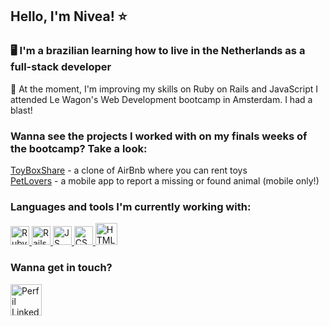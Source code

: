 ## Hello, I'm Nivea! ⭐

### 🖥 I'm a brazilian learning how to live in the Netherlands as a full-stack developer 

🦑 At the moment, I'm improving my skills on Ruby on Rails and JavaScript
I attended Le Wagon's Web Development bootcamp in Amsterdam. I had a blast!

### Wanna see the projects I worked with on my finals weeks of the bootcamp? Take a look: 

[ToyBoxShare](https://github.com/niveavilar/ToyBoxShare) - a clone of AirBnb where you can rent toys <br>
[PetLovers](https://github.com/niveavilar/PetLovers) - a mobile app to report a missing or found animal (mobile only!)

### Languages and tools I'm currently working with: 
<div class="d-flex justify-content: space-around">
  <a href="https://www.ruby-lang.org/">
    <img src="https://cdn.jsdelivr.net/gh/devicons/devicon/icons/ruby/ruby-original.svg" alt="Ruby" width="30" height="30">
  </a> 
  
  <a href="https://rubyonrails.org/">
    <img src="https://cdn.jsdelivr.net/gh/devicons/devicon/icons/rails/rails-plain-wordmark.svg" alt="Rails" width="30" height="30">
  </a>
  
  <a href="https://www.javascript.com/">
    <img src="https://cdn.jsdelivr.net/gh/devicons/devicon/icons/javascript/javascript-original.svg" alt="JS" width="30" height="30">
  </a> 
  
  <a href="https://developer.mozilla.org/en-US/docs/Web/CSS">
    <img src="https://cdn.jsdelivr.net/gh/devicons/devicon/icons/css3/css3-original.svg" alt="CSS" width="30" height="30">
  </a>  

  <a href="https://developer.mozilla.org/en-US/docs/Web/HTML">
    <img src="https://cdn.jsdelivr.net/gh/devicons/devicon/icons/html5/html5-original-wordmark.svg" alt="HTML" width="35" height="35">
  </a>
  
</div>

### Wanna get in touch? 

<a href="https://www.linkedin.com/in/niveavilar">
  <img src="https://cdn.jsdelivr.net/gh/devicons/devicon/icons/linkedin/linkedin-original.svg" alt="Perfil LinkedIn" width="50" height="50">
</a>

<!--
**niveavilar/niveavilar** is a ✨ _special_ ✨ repository because its `README.md` (this file) appears on your GitHub profile.

Here are some ideas to get you started:

- 🔭 I’m currently working on ...
- 🌱 I’m currently learning ...
- 👯 I’m looking to collaborate on ...
- 🤔 I’m looking for help with ...
- 💬 Ask me about ...
- 📫 How to reach me: ...
- 😄 Pronouns: ...
- ⚡ Fun fact: ...
-->
